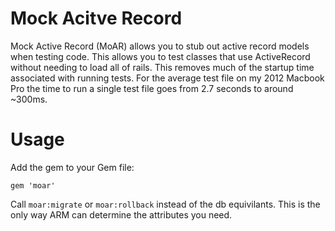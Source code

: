 Mock Acitve Record 
===

Mock Active Record (MoAR) allows you to stub out active record models when testing code.  This allows you to test classes that use ActiveRecord without needing to load all of rails.  This removes much of the startup time associated with running tests. For the average test file on my 2012 Macbook Pro the time to run a single test file goes from 2.7 seconds to around ~300ms.

Usage
===
Add the gem to your Gem file:

 `gem 'moar'`
 
Call `moar:migrate` or `moar:rollback` instead of the db equivilants.  This is the only way ARM can determine the attributes you need.

